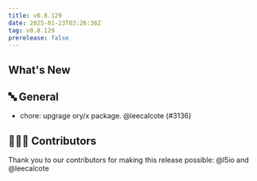 ```yaml
---
title: v0.8.129
date: 2025-01-23T03:26:38Z
tag: v0.8.129
prerelease: false
---
```


## What's New
## 🔤 General
- chore: upgrage ory/x package. @leecalcote (#3136)

## 👨🏽‍💻 Contributors

Thank you to our contributors for making this release possible:
@l5io and @leecalcote


